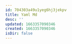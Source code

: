 ```yaml
---
id: 704303a49u1yeg6hj3jekpv
title: Yaml Md
desc: ''
updated: 1663357090346
created: 1663357090346
isDir: false
---
```

